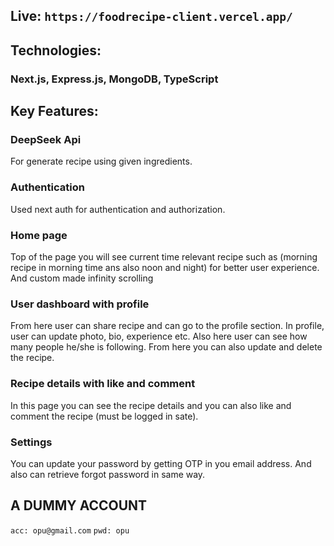 ## Live: ```https://foodrecipe-client.vercel.app/```
## Technologies:
### Next.js, Express.js, MongoDB, TypeScript

## Key Features:
### DeepSeek Api
For generate recipe using given ingredients.

### Authentication
Used next auth for authentication and authorization.

### Home page
Top of the page you will see current time relevant recipe such as (morning recipe in morning time ans also noon and night) for better user experience. And custom made infinity scrolling

### User dashboard with profile
From here user can share recipe and can go to the profile section. In profile, user can update photo, bio, experience etc. Also here user can see how many people he/she is following. From here you can also update and delete the recipe.

### Recipe details with like and comment
In this page you can see the recipe details and you can also like and comment the recipe (must be logged in sate).

### Settings
You can update your password by getting OTP in you email address. And also can retrieve forgot password in same way.

## A DUMMY ACCOUNT
```acc: opu@gmail.com``` ```pwd: opu```
